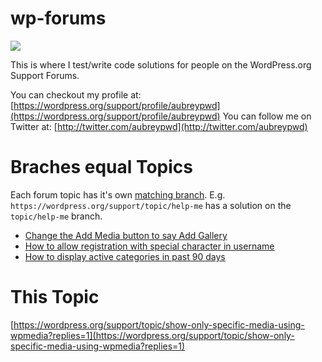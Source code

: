 # wp-forums

![](http://assets.fontsinuse.com/static/use-media-items/7/6289/full-602x104/56701d47/wp-header-logo-2x.png?resolution=0)

This is where I test/write code solutions for people on the WordPress.org
Support Forums.

You can checkout my profile at: [https://wordpress.org/support/profile/aubreypwd](https://wordpress.org/support/profile/aubreypwd)
You can follow me on Twitter at: [http://twitter.com/aubreypwd](http://twitter.com/aubreypwd)

# Braches equal Topics

Each forum topic has it's own [matching branch](https://github.com/aubreypwd/wp-forums/branches). E.g.
`https://wordpress.org/support/topic/help-me` has a solution on
the `topic/help-me` branch.

* [Change the Add Media button to say Add Gallery](https://github.com/aubreypwd/wp-forums/tree/topic/always-using-gallery-instead-of-single-media)
* [How to allow registration with special character in username](https://github.com/aubreypwd/wp-forums/tree/topic/username-with-quote-cant-login)
* [How to display active categories in past 90 days](https://github.com/aubreypwd/wp-forums/tree/topic/custom-taxonomies-widget)

# This Topic

[https://wordpress.org/support/topic/show-only-specific-media-using-wpmedia?replies=1](https://wordpress.org/support/topic/show-only-specific-media-using-wpmedia?replies=1)
